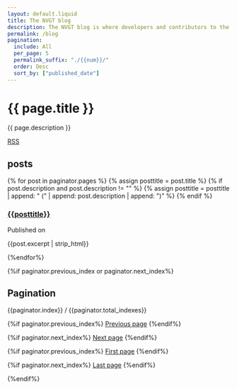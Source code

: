 ```yaml
---
layout: default.liquid
title: The NVGT blog
description: The NVGT blog is where developers and contributors to the engine can post helpful tips about its usage, news and updates, insites about development, or anything else that does not fit very well in the documentation or in other areas of this site. It is a very minamilistic blogging setup using a static site generator and is meant for informational purposes only.
permalink: /blog
pagination:
  include: All
  per_page: 5
  permalink_suffix: "./{{num}}/"
  order: Desc
  sort_by: ["published_date"]
---
```

# {{ page.title }}
{{ page.description }}

[RSS](/blog.xml)

## posts
{% for post in paginator.pages %}
{% assign posttitle = post.title %}
{% if post.description and post.description != "" %}
{% assign posttitle = posttitle | append: " (" | append: post.description | append: ")" %}
{% endif %}
### [{{posttitle}}](/{{post.permalink}})
Published on <script>document.write(local_datetime_string("{{ post.published_date}}"));</script>

{{post.excerpt | strip_html}}

{%endfor%}

{%if paginator.previous_index or paginator.next_index%}
<nav aria-label="Pagination">

## Pagination
{{paginator.index}} / {{paginator.total_indexes}}

{%if paginator.previous_index%}
[Previous page](/{{paginator.previous_index_permalink}})
{%endif%}

{%if paginator.next_index%}
[Next page](/{{paginator.next_index_permalink}})
{%endif%}

{%if paginator.previous_index%}
[First page](/{{paginator.first_index_permalink}})
{%endif%}

{%if paginator.next_index%}
[Last page](/{{paginator.last_index_permalink}})
{%endif%}

</nav>
{%endif%}